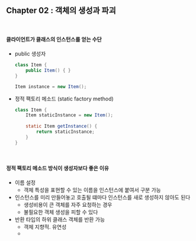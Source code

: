## Chapter 02 : 객체의 생성과 파괴

<br>



#### 클라이언트가 클래스의 인스턴스를 얻는 수단

- public 생성자

  ```java
  class Item {
      public Item() { } 
  }
  ```

  ```java
  Item instance = new Item();
  ```

- 정적 팩토리 메소드 (static factory method)

  ```java
  class Item {
      Item staticInstance = new Item();
      
      static Item getInstance() {
          return staticInstance; 
      }
  }
  ```

<br>



#### 정적 팩토리 메소드 방식이 생성자보다 좋은 이유

- 이름 설정
  - 객체 특성을 표현할 수 있는 이름을 인스턴스에 붙여서 구분 가능 
- 인스턴스를 미리 만들어놓고 호출될 떄마다 인스턴스를 새로 생성하지 않아도 된다
  - 생성비용이 큰 객체를 자주 요청하는 경우
  - 불필요한 객체 생성을 피할 수 있다
- 반환 타입의 하위 클래스 객체를 반환 가능
  - 객체 지향적. 유연성
  - 